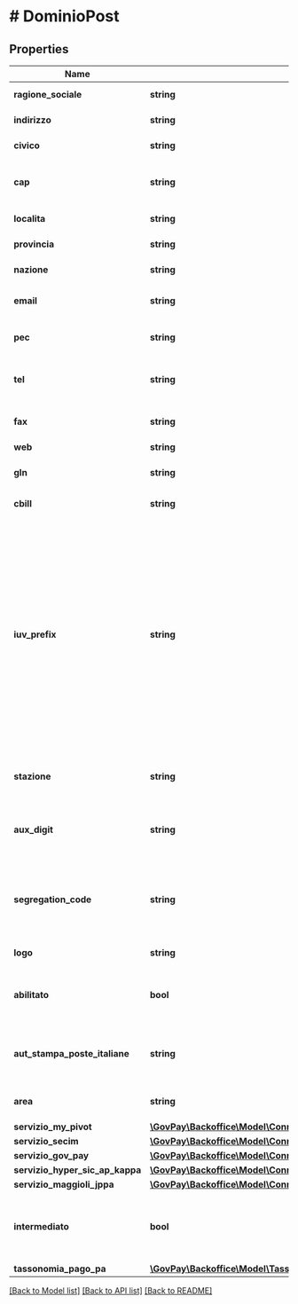 # # DominioPost

## Properties

Name | Type | Description | Notes
------------ | ------------- | ------------- | -------------
**ragione_sociale** | **string** | Ragione sociale del beneficiario |
**indirizzo** | **string** | Indirizzo del beneficiario | [optional]
**civico** | **string** | Numero civico del beneficiario | [optional]
**cap** | **string** | Codice avviamento postale del beneficiario | [optional]
**localita** | **string** | Località del beneficiario | [optional]
**provincia** | **string** | Provincia del beneficiario | [optional]
**nazione** | **string** | Nazione del beneficiario | [optional]
**email** | **string** | Posta elettronica ordinaria del beneficiario | [optional]
**pec** | **string** | Posta elettronica certificata del beneficiario | [optional]
**tel** | **string** | Numero di telefono dell&#39;help desk del beneficiario | [optional]
**fax** | **string** | Numero di fax dell&#39;help desk del beneficiario | [optional]
**web** | **string** | Url del sito web | [optional]
**gln** | **string** | Global location number del beneficiario |
**cbill** | **string** | codice cbill del beneficiario | [optional]
**iuv_prefix** | **string** | Prefisso negli IUV generati da GovPay - %(y) Anno di due cifre - %(Y) Anno di quattro cifre - %(a) Valore indicato nel campo codificaIuv dell&#39;applicazione - %(t) Valore indicato nel campo codificaIuv del tipo pendenza - %(p) Valore indicato nel campo codificaIuv del tipo pendenza | [optional]
**stazione** | **string** | Codice stazione PagoPA che intermedia il beneficiario |
**aux_digit** | **string** | Valore della prima cifra dei Numero Avviso generati da GovPay | [optional]
**segregation_code** | **string** | Codice di segregazione utilizzato in caso di beneficiario pluri-intermediato (auxDigit &#x3D; 3) | [optional]
**logo** | **string** | Base64 del logo del beneficiario | [optional]
**abilitato** | **bool** | Indicazione se il creditore è abilitato ad operare sulla piattaforma |
**aut_stampa_poste_italiane** | **string** | numero di autorizzazione per la stampa in proprio rilasciato da poste italiane | [optional]
**area** | **string** | Nome dell&#39;area di competenza del dominio | [optional]
**servizio_my_pivot** | [**\GovPay\Backoffice\Model\ConnettoreNotificaPagamentiMyPivot**](ConnettoreNotificaPagamentiMyPivot.md) |  | [optional]
**servizio_secim** | [**\GovPay\Backoffice\Model\ConnettoreNotificaPagamentiSecim**](ConnettoreNotificaPagamentiSecim.md) |  | [optional]
**servizio_gov_pay** | [**\GovPay\Backoffice\Model\ConnettoreNotificaPagamentiGovPay**](ConnettoreNotificaPagamentiGovPay.md) |  | [optional]
**servizio_hyper_sic_ap_kappa** | [**\GovPay\Backoffice\Model\ConnettoreNotificaPagamentiHyperSicAPKappa**](ConnettoreNotificaPagamentiHyperSicAPKappa.md) |  | [optional]
**servizio_maggioli_jppa** | [**\GovPay\Backoffice\Model\ConnettoreNotificaPagamentiMaggioliJPPA**](ConnettoreNotificaPagamentiMaggioliJPPA.md) |  | [optional]
**intermediato** | **bool** | Indica se il creditore viene configurato per utilizzare una  stazione di intermediazione | [optional]
**tassonomia_pago_pa** | [**\GovPay\Backoffice\Model\TassonomiaPagoPADominio**](TassonomiaPagoPADominio.md) |  | [optional]

[[Back to Model list]](../../README.md#models) [[Back to API list]](../../README.md#endpoints) [[Back to README]](../../README.md)
